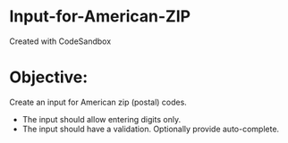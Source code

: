 # Input-for-American-ZIP

Created with CodeSandbox

# Objective:

Create an input for American zip (postal) codes.

- The input should allow entering digits only.
- The input should have a validation.
  Optionally provide auto-complete.
